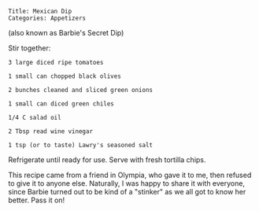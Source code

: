 ~~~ recipe-info
Title: Mexican Dip
Categories: Appetizers
~~~

(also known as Barbie's Secret Dip)

Stir together:

~~~ recipe-ingredients
3 large diced ripe tomatoes

1 small can chopped black olives

2 bunches cleaned and sliced green onions

1 small can diced green chiles

1/4 C salad oil

2 Tbsp read wine vinegar

1 tsp (or to taste) Lawry's seasoned salt
~~~

Refrigerate until ready for use. Serve with fresh tortilla chips.

This recipe came from a friend in Olympia, who gave it to me, then refused to give it to anyone
else. Naturally, I was happy to share it with everyone, since Barbie turned out to be kind of a
"stinker" as we all got to know her better. Pass it on!
